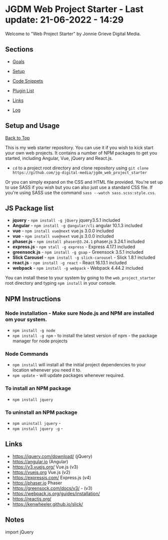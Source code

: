 # JGDM Web Project Starter - **Last update:** 21-06-2022  - 14:29

Welcome to "Web Project Starter" by Jonnie Grieve Digital Media. 

## **Sections**

  + [Goals](#goals)

  + [Setup](#setup)

  + [Code Snippets](#code-snippets)

  + [Plugin List](#plugin-list)
  
  + [Links](#links)
  
  + [Log](#log)

## Setup and Usage
[Back to Top](#sections)

This is my web starter repository. You can use it if you wish to kick start your own web projects. It contains a number of NPM packages to get you started, including Angular, Vue, jQuery and React.js.

+ ```cd``` to a project root directory and clone repository using ```git clone https://github.com/jg-digital-media/jgdm_web_project_starter```

Or you can simply expand on the CSS and HTML file provided.  You're set up to use SASS if you wish but you can also just use a standard CSS file.  If you're using SASS use the command `sass --watch sass.scss:style.css`. 

## JS Package list

+ **jquery**  - ```npm install -g jQuery``` jquery3.5.1 included
+ **Angular** - ```npm install -g @angular/cli``` angular 10.1.3 included
+ **vue** - ```npm install vue@next``` vue.js 3.0.0 included
+ **vue** - ```npm install vue@next``` vue.js 3.0.0 included
+ **phaser.js** - ```npm install phaser@3.24.1```  phaser.js 3.24.1 included
+ **express.js** - ```npm stall -g express``` - Express 4.17.1 included
+ **greensock.js** - ```npm install -g gsap``` - Greensock 3.5.1 included
+ **Slick Carousel** - ```npm install -g slick-carousel``` - Slick 1.8.1 included
+ **react.js** - ```npm install -g react``` - React 16.13.1 included
+ **webpack** - ```npm install -g webpack``` - Webpack 4.44.2 included

You can install these to your system by going to the ```web_project_starter``` root directory and typing ```npm install``` in your console.

## NPM Instructions


### Node installation - Make sure Node.js and NPM are installed om your system.
+ ```npm install -g node```
+ ```npm install -g npm``` - to install the latest version of npm - the package manager for node projects

### Node Commands

+ ```npm install``` will install all the initial project dependencies to your location whenever you need it to.
+ ```npm update``` - will update packages whenever required.

### To install an NPM package

+ ```npm install jquery```

### To uninstall an NPM package
+ ```npm uninstall jquery``` - 
+ ```npm install jquery -g``` - 


## Links

+ https://jquery.com/download/ (jQuery)
+ https://angular.io (Angular)
+ https://v3.vuejs.org/ Vue.js (v3)
+ https://vuejs.org Vue.js (v2)
+ https://expressjs.com/ Express.js (v4)
+ https://phaser.io Phaser 
+ https://greensock.com/docs/v3/ - (v3)
+ https://webpack.js.org/guides/installation/
+ https://reactjs.org/ 
+ https://kenwheeler.github.io/slick/ 


## Notes

import jQuery